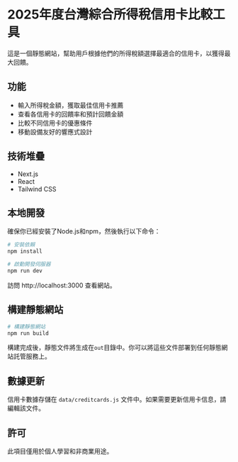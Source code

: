 # 2025年度台灣綜合所得稅信用卡比較工具

這是一個靜態網站，幫助用戶根據他們的所得稅額選擇最適合的信用卡，以獲得最大回饋。

## 功能

- 輸入所得稅金額，獲取最佳信用卡推薦
- 查看各信用卡的回饋率和預計回饋金額
- 比較不同信用卡的優惠條件
- 移動設備友好的響應式設計

## 技術堆疊

- Next.js
- React
- Tailwind CSS

## 本地開發

確保你已經安裝了Node.js和npm，然後執行以下命令：

```bash
# 安裝依賴
npm install

# 啟動開發伺服器
npm run dev
```

訪問 http://localhost:3000 查看網站。

## 構建靜態網站

```bash
# 構建靜態網站
npm run build
```

構建完成後，靜態文件將生成在`out`目錄中。你可以將這些文件部署到任何靜態網站託管服務上。

## 數據更新

信用卡數據存儲在 `data/creditcards.js` 文件中。如果需要更新信用卡信息，請編輯該文件。

## 許可

此項目僅用於個人學習和非商業用途。 